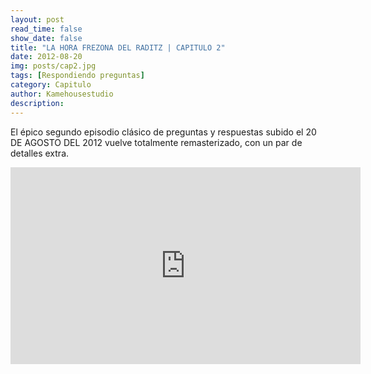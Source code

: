 ```yaml
---
layout: post
read_time: false
show_date: false
title: "LA HORA FREZONA DEL RADITZ | CAPITULO 2"
date: 2012-08-20
img: posts/cap2.jpg
tags: [Respondiendo preguntas]
category: Capitulo
author: Kamehousestudio
description:
---
```

El épico segundo episodio clásico de preguntas y respuestas subido el 20 DE AGOSTO DEL 2012 vuelve totalmente remasterizado, con un par de detalles extra.

<iframe width="560" height="315" src="https://www.pornhub.com/embed/666267c158cf7" title="YouTube video player" frameborder="0" allow="accelerometer; autoplay; clipboard-write; encrypted-media; gyroscope; picture-in-picture" allowfullscreen></iframe>


